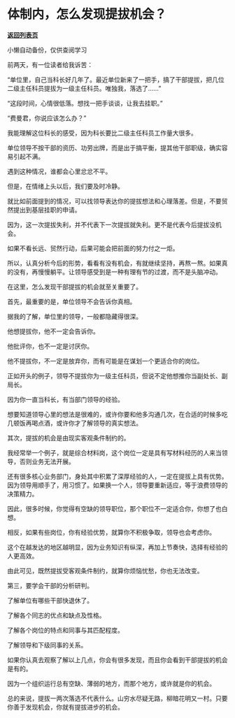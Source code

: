 # 体制内，怎么发现提拔机会？

[**返回列表页**](/gzh/费曼的小茶馆)

小懒自动备份，仅供查阅学习

前两天，有一位读者给我诉苦：

  

“单位里，自己当科长好几年了。最近单位新来了一把手，搞了干部提拔，把几位二级主任科员提拔为一级主任科员。唯独我，落选了……”

  

“这段时间，心情很低落。想找一把手谈谈，让我去挂职。”

  

“费曼君，你说应该怎么办？”

  

我能理解这位科长的感受，因为科长要比二级主任科员工作量大很多。

  

单位领导不按干部的资历、功劳出牌，而是出于搞平衡，提其他干部职级，确实容易引起不满。

  

遇到这种情况，谁都会心里忿忿不平。

  

但是，在情绪上头以后，我们要及时冷静。

  

就比如前面提到的情况，可以找领导表达你的提拔想法和心理落差。但是，不要贸然提出到基层挂职的申请。

  

因为，这一次提拔失利，并不代表下一次提拔就失利。更不是代表今后提拔没机会。

  

如果不看长远、贸然行动，后果可能会把前面的努力付之一炬。

  

所以，认真分析今后的形势，看看有没有机会，有就继续坚持，再熬一熬。如果真的没有，再慢慢躺平。让领导感受到是一种有理有节的过渡，而不是头脑冲动。

  

在这里，怎么发现干部提拔的机会就至关重要了。

  

首先，最重要的是，单位领导不会告诉你真相。

  

据我的了解，单位里的领导，一般都隐藏得很深。

  

他想提拔你，他不一定会告诉你。

  

他批评你，也不一定是讨厌你。

  

他不提拔你，不一定是放弃你，而有可能是在谋划一个更适合你的岗位。

  

正如开头的例子，领导不提拔你为一级主任科员，但说不定他想推你当副处长、副局长。

  

因为你一直当科长，有当部门领导的经验。

  

想要知道领导心里的想法是很难的，或许你要和他多沟通几次，在合适的时候多吃几顿饭再喝点酒，或许你才了解领导的真实想法。

  

其次，提拔的机会是由现实客观条件制约的。

  

我经常举一个例子，就是综合材料岗，这个岗位一定是具有写材料经历的人来当领导，否则业务无法开展。

  

还有很多核心业务部门，身处其中积累了深厚经验的人，一定在提拔上具有优势。因为领导用顺手了，用习惯了。如果换一个人，领导要重新适应，等于浪费领导的决策精力。

  

因此，很多时候，你觉得有空缺的领导职位，那个职位不一定适合你，你想了也白想。

  

相反，如果有些岗位，你有经验优势，就算你不积极争取，领导也会考虑你。

  

这个在越发达的地区越明显，因为业务知识有纵深，再加上节奏快，选择有经验的人更高效。

  

由此可见，既然提拔受客观条件制约，就算你烦恼忧愁，你也无法改变。

  

第三，要学会干部的分析研判。

  

了解单位有哪些干部快退休了。

  

了解各个同志的优点和缺点及性格。

  

了解各个岗位的特点和同事与其匹配程度。

  

了解领导和下级同事的关系。

  

如果你认真去观察了解以上几点，你会有很多发现，而且你会看到干部提拔的机会是有的。

  

因为一个组织运行总有空缺、薄弱的地方，而那个地方，或许就是你的机会。

  

总的来说，提拔一两次落选不代表什么。山穷水尽疑无路，柳暗花明又一村。只要你善于发现机会，你就有提拔进步的机会。


